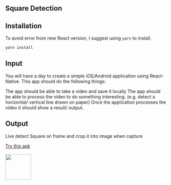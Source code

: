 ## Square Detection
## Installation
To avoid error from new React version, I suggest using ``yarn`` to install.
```bash
yarn install
```
## Input
You will have a day to create a simple iOS/Android application using React-Native. This app should do the following things:

The app should be able to take a video and save it locally
The app should be able to process the video to do something interesting. (e.g. detect a horizontal/ vertical line drawn on paper)
Once the application processes the video it should show a result/ output.

## Output
Live detect Square on frame and crop it into image when capture

<a href="/Demo/app-release.apk" download style="background-color: 'blue', padding: 10px; border-radius: 10px">
    Try this apk
</a>
<br/>
<br/>
<img src="Demo/demo.gif" width="80px"/>




